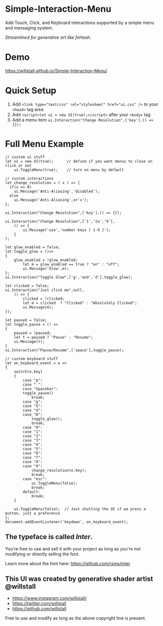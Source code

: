 # Simple-Interaction-Menu
Add Touch, Click, and Keyboard interactions supported by a simple menu and messaging system.

*Streamlined for generative art like fxHash.*

# Demo
https://willstall.github.io/Simple-Interaction-Menu/

# Quick Setup
1) Add `<link type="text/css" rel="stylesheet" href="ui.css" />` to your `<head>` tag area
2) Add `<script>let ui = new UI(true);</script>` after your `<body>` tag
3) Add a menu item `ui.Interaction("Change Resolution",['key'],() => {});`

# Full Menu Example


    // custom ui stuff
    let ui = new UI(true);      // define if you want menus to close on click or not
        ui.ToggleMenu(true);    // turn on menu by default

    // custom interactions
    let change_resolution = ( x ) => {
      if(x == 0)
        ui.Message('Anti-Aliasing','disabled');
      else
        ui.Message('Anti-Aliasing',x+'x');
    };

    ui.Interaction("Change Resolution",['key'],() => {});

    ui.Interaction("Change Resolution",['1','to','9'],
        () => {
            ui.Message('use','number keys [ 1-9 ]');
        }
    );

    let glow_enabled = false;
    let toggle_glow = ()=>
    {
        glow_enabled = !glow_enabled;
            let m = glow_enabled == true ? "on" : "off";
            ui.Message('Glow',m);
    };
    ui.Interaction("Toggle Glow",['g','and','d'],toggle_glow);

    let clicked = false;    
    ui.Interaction("Just click me",null,
        () => {
            clicked = !clicked;
            let m = clicked  ? "Clicked" : "Absolutely Clicked";
            ui.Message(m);
    });

    let paused = false;
    let toggle_pause = () =>
    {
        paused = !paused;
        let t = paused ? "Pause" : "Resume";
        ui.Message(t);   
    }
    ui.Interaction("Pause/Resume",['space'],toggle_pause);   

    // custom keyboard stuff
    let on_keyboard_event = e =>
    {
        switch(e.key)
        {
            case "p":
            case " ":
            case "Spacebar":
            toggle_pause() 
                break;
            case "g":
            case "G":
            case "d":
            case "D":
                toggle_glow();
                break;
            case "0":
            case "1":
            case "2":
            case "3":
            case "4":
            case "5":
            case "6":
            case "7":
            case "8":
            case "9":
                change_resolution(e.key);
                break;
            case "esc":
                ui.ToggleMenu(false);
                break;
            default:
                break;
        }

        ui.ToggleMenu(false);  // Just shutting the UI if we press a button, just a preference
    }; 
    document.addEventListener('keydown', on_keyboard_event);

## The typeface is called *Inter*.

You're free to use and sell it with your project as long as you're not modifying or directly selling the font.

Learn more about the font here: https://github.com/rsms/inter

## This UI was created by generative shader artist @willstall
* https://www.instagram.com/willstall/
* https://twitter.com/willstall
* https://github.com/willstall
            
Free to use and modify as long as the above copyright line is present.
